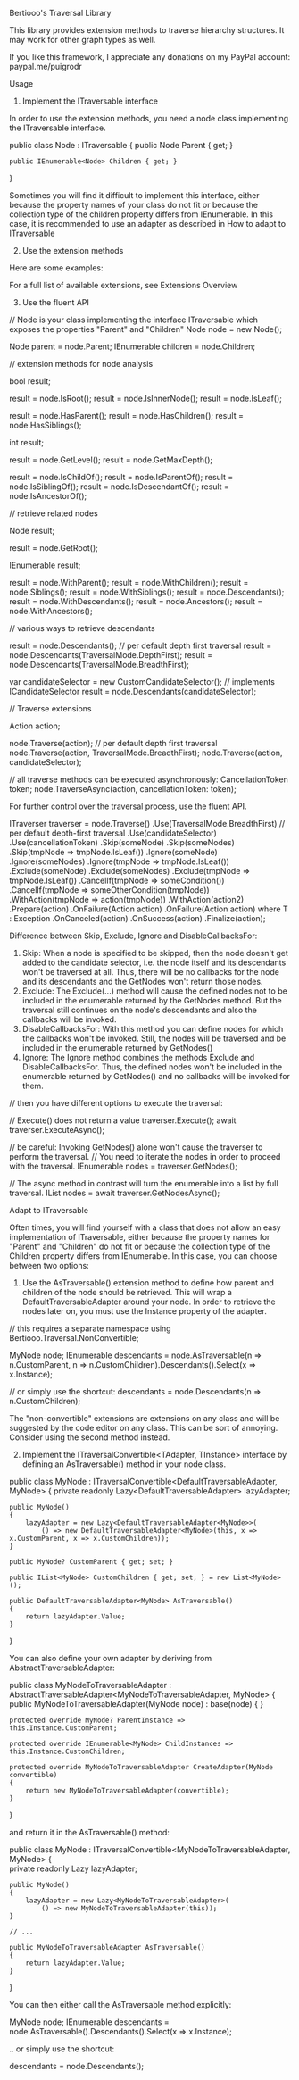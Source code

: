 Bertiooo's Traversal Library

This library provides extension methods to traverse hierarchy structures. It may work for other graph types as well.

If you like this framework, I appreciate any donations on my PayPal account: paypal.me/puigrodr

Usage

1. Implement the ITraversable<T> interface

In order to use the extension methods, you need a node class implementing the ITraversable<T> interface.

public class Node : ITraversable<Node> 
{
	public Node Parent { get; }
	
	public IEnumerable<Node> Children { get; }
}

Sometimes you will find it difficult to implement this interface, either because the property names of your class do not fit
or because the collection type of the children property differs from IEnumerable<T>. In this case, it is recommended to use 
an adapter as described in How to adapt to ITraversable

2. Use the extension methods

Here are some examples:

For a full list of available extensions, see Extensions Overview

3. Use the fluent API

// Node is your class implementing the interface ITraversable which exposes the properties "Parent" and "Children"
Node node = new Node();

Node parent = node.Parent;
IEnumerable<Node> children = node.Children;

// extension methods for node analysis

bool result;

result = node.IsRoot();
result = node.IsInnerNode();
result = node.IsLeaf();

result = node.HasParent(); 
result = node.HasChildren();
result = node.HasSiblings();

int result;

result = node.GetLevel();
result = node.GetMaxDepth();

result = node.IsChildOf();
result = node.IsParentOf();
result = node.IsSiblingOf();
result = node.IsDescendantOf();
result = node.IsAncestorOf();

// retrieve related nodes

Node result;

result = node.GetRoot();

IEnumerable<Node> result;

result = node.WithParent();
result = node.WithChildren();
result = node.Siblings();
result = node.WithSiblings();
result = node.Descendants();
result = node.WithDescendants();
result = node.Ancestors();
result = node.WithAncestors();

// various ways to retrieve descendants

result = node.Descendants(); // per default depth first traversal
result = node.Descendants(TraversalMode.DepthFirst);
result = node.Descendants(TraversalMode.BreadthFirst);

var candidateSelector = new CustomCandidateSelector(); // implements ICandidateSelector<T>
result = node.Descendants(candidateSelector);

// Traverse extensions

Action<Node> action;

node.Traverse(action); // per default depth first traversal
node.Traverse(action, TraversalMode.BreadthFirst);
node.Traverse(action, candidateSelector);

// all traverse methods can be executed asynchronously:
CancellationToken token;
node.TraverseAsync(action, cancellationToken: token);

For further control over the traversal process, use the fluent API. 

ITraverser<Node> traverser = node.Traverse()
	.Use(TraversalMode.BreadthFirst) // per default depth-first traversal
	.Use(candidateSelector)
	.Use(cancellationToken)
	.Skip(someNode) 
	.Skip(someNodes)
	.Skip(tmpNode => tmpNode.IsLeaf())
	.Ignore(someNode)
	.Ignore(someNodes)
	.Ignore(tmpNode => tmpNode.IsLeaf())
	.Exclude(someNode)
	.Exclude(someNodes)
	.Exclude(tmpNode => tmpNode.IsLeaf())
	.CancelIf(tmpNode => someCondition())
	.CancelIf(tmpNode => someOtherCondition(tmpNode))
	.WithAction(tmpNode => action(tmpNode))
	.WithAction(action2)
	.Prepare(action)
	.OnFailure(Action<Exception> action)
	.OnFailure<T>(Action<T> action) where T : Exception
	.OnCanceled(action)
	.OnSuccess(action)
	.Finalize(action);
	
Difference between Skip, Exclude, Ignore and DisableCallbacksFor: 
1. Skip: When a node is specified to be skipped, then the node doesn't get added to the candidate selector, i.e. the node itself and its descendants won't be traversed at all.
Thus, there will be no callbacks for the node and its descendants and the GetNodes won't return those nodes.
2. Exclude: The Exclude(...) method will cause the defined nodes not to be included in the enumerable returned by the GetNodes method. 
But the traversal still continues on the node's descendants and also the callbacks will be invoked. 
3. DisableCallbacksFor: With this method you can define nodes for which the callbacks won't be invoked. Still, the nodes will be traversed and be included in the enumerable 
returned by GetNodes()
4. Ignore: The Ignore method combines the methods Exclude and DisableCallbacksFor. Thus, the defined nodes won't be included in the enumerable 
returned by GetNodes() and no callbacks will be invoked for them.
	
// then you have different options to execute the traversal:

// Execute() does not return a value
traverser.Execute();
await traverser.ExecuteAsync();

// be careful: Invoking GetNodes() alone won't cause the traverser to perform the traversal.
// You need to iterate the nodes in order to proceed with the traversal.
IEnumerable<Node> nodes = traverser.GetNodes();

// The async method in contrast will turn the enumerable into a list by full traversal.
IList<Node> nodes = await traverser.GetNodesAsync();

Adapt to ITraversable

Often times, you will find yourself with a class that does not allow an easy implementation of ITraversable<T>, 
either because the property names for "Parent" and "Children" do not fit or because the collection type of the Children property
differs from IEnumerable<T>. In this case, you can choose between two options:

1. Use the AsTraversable() extension method to define how parent and children of the node should be retrieved.
This will wrap a DefaultTraversableAdapter around your node. 
In order to retrieve the nodes later on, you must use the Instance property of the adapter.

// this requires a separate namespace 
using Bertiooo.Traversal.NonConvertible;

MyNode node;
IEnumerable<MyNode> descendants = node.AsTraversable(n => n.CustomParent, n => n.CustomChildren).Descendants().Select(x => x.Instance);

// or simply use the shortcut:
descendants = node.Descendants(n => n.CustomChildren);

The "non-convertible" extensions are extensions on any class and will be suggested by the code editor on any class.
This can be sort of annoying. Consider using the second method instead.

2. Implement the ITraversalConvertible<TAdapter, TInstance> interface by defining an AsTraversable() method in your node class.

public class MyNode : ITraversalConvertible<DefaultTraversableAdapter<MyNode>, MyNode>
{
	private readonly Lazy<DefaultTraversableAdapter<MyNode>> lazyAdapter;
		
	public MyNode() 
	{
		lazyAdapter = new Lazy<DefaultTraversableAdapter<MyNode>>(
			() => new DefaultTraversableAdapter<MyNode>(this, x => x.CustomParent, x => x.CustomChildren));
	}

	public MyNode? CustomParent { get; set; }

	public IList<MyNode> CustomChildren { get; set; } = new List<MyNode>();

	public DefaultTraversableAdapter<MyNode> AsTraversable()
	{
		return lazyAdapter.Value;
	}
}

You can also define your own adapter by deriving from AbstractTraversableAdapter:

public class MyNodeToTraversableAdapter : AbstractTraversableAdapter<MyNodeToTraversableAdapter, MyNode>
{
	public MyNodeToTraversableAdapter(MyNode node) : base(node)
	{
	}

	protected override MyNode? ParentInstance => this.Instance.CustomParent;

	protected override IEnumerable<MyNode> ChildInstances => this.Instance.CustomChildren;

	protected override MyNodeToTraversableAdapter CreateAdapter(MyNode convertible)
	{
		return new MyNodeToTraversableAdapter(convertible);
	}
}

and return it in the AsTraversable() method:

public class MyNode : ITraversalConvertible<MyNodeToTraversableAdapter, MyNode>
{	
	private readonly Lazy<MyNodeToTraversableAdapter> lazyAdapter;
		
	public MyNode() 
	{
		lazyAdapter = new Lazy<MyNodeToTraversableAdapter>(
			() => new MyNodeToTraversableAdapter(this));
	}

	// ...

	public MyNodeToTraversableAdapter AsTraversable()
	{
		return lazyAdapter.Value;
	}
}

You can then either call the AsTraversable method explicitly:

MyNode node;
IEnumerable<MyNode> descendants = node.AsTraversable().Descendants().Select(x => x.Instance);

.. or simply use the shortcut:

descendants = node.Descendants();



	
	

